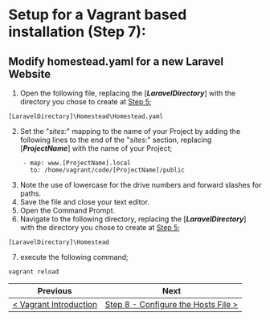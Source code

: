 # Setup for a Vagrant based installation (Step 7):

## Modify homestead.yaml for a new Laravel Website

1. Open the following file, replacing the [**_LaravelDirectory_**] with the directory you chose to create at [Step 5](vagrant-5.md);
  
```
[LaravelDirectory]\Homestead\Homestead.yaml
```

2. Set the "_sites:_" mapping to the name of your Project by adding the following lines to the end of the "_sites:_" section, replacing [**_ProjectName_**] with the name of your Project;

```
    - map: www.[ProjectName].local
      to: /home/vagrant/code/[ProjectName]/public
```

3. Note the use of lowercase for the drive numbers and forward slashes for paths.
4. Save the file and close your text editor.
5. Open the Command Prompt.
6. Navigate to the following directory, replacing the [**_LaravelDirectory_**] with the directory you chose to create at [Step 5](vagrant-5.md);
  
```
[LaravelDirectory]\Homestead
```
7. execute the following command;

```
vagrant reload
```

| Previous | Next |
| -------- | ---- |
| [< Vagrant Introduction](README.md) | [Step 8 - Configure the Hosts File >](vagrant-8.md) |